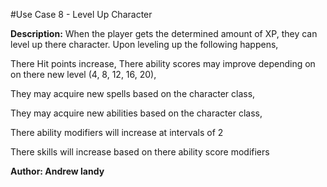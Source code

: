 #Use Case 8 - Level Up Character

**Description:** When the player gets the determined amount of XP,
they can level up there character. Upon leveling up the following happens,
    
There Hit points increase,
There ability scores may improve depending on on there new level (4, 8, 12, 16, 20),

They may acquire new spells based on the character class,

They may acquire new abilities based on the character class,

There ability modifiers will increase at intervals of 2

There skills will increase based on there ability score modifiers

**Author: Andrew landy**